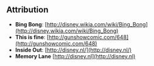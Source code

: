##  Attribution

* **Bing Bong**: [http://disney.wikia.com/wiki/Bing_Bong](http://disney.wikia.com/wiki/Bing_Bong)
* **This is fine**: [http://gunshowcomic.com/648](http://gunshowcomic.com/648)
* **Inside Out**: [http://disney.nl/](http://disney.nl/)
* **Memory Lane** [http://disney.nl](http://disney.nl)
